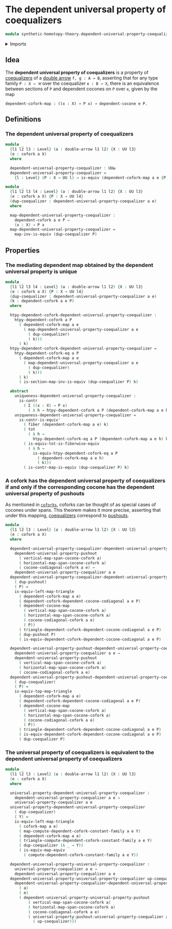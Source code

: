 # The dependent universal property of coequalizers

```agda
module synthetic-homotopy-theory.dependent-universal-property-coequalizers where
```

<details><summary>Imports</summary>

```agda
open import foundation.contractible-maps
open import foundation.contractible-types
open import foundation.dependent-pair-types
open import foundation.dependent-products-contractible-types
open import foundation.double-arrows
open import foundation.equivalences
open import foundation.fibers-of-maps
open import foundation.functoriality-dependent-pair-types
open import foundation.universe-levels

open import synthetic-homotopy-theory.coforks
open import synthetic-homotopy-theory.dependent-cocones-under-spans
open import synthetic-homotopy-theory.dependent-coforks
open import synthetic-homotopy-theory.dependent-universal-property-pushouts
open import synthetic-homotopy-theory.universal-property-coequalizers
```

</details>

## Idea

The **dependent universal property of coequalizers** is a property of
[coequalizers](synthetic-homotopy-theory.coequalizers.md) of a
[double arrow](foundation.double-arrows.md) `f, g : A → B`, asserting that for
any type family `P : X → 𝒰` over the coequalizer `e : B → X`, there is an
equivalence between sections of `P` and dependent cocones on `P` over `e`, given
by the map

```text
dependent-cofork-map : ((x : X) → P x) → dependent-cocone e P.
```

## Definitions

### The dependent universal property of coequalizers

```agda
module _
  {l1 l2 l3 : Level} (a : double-arrow l1 l2) {X : UU l3}
  (e : cofork a X)
  where

  dependent-universal-property-coequalizer : UUω
  dependent-universal-property-coequalizer =
    {l : Level} (P : X → UU l) → is-equiv (dependent-cofork-map a e {P = P})

module _
  {l1 l2 l3 l4 : Level} (a : double-arrow l1 l2) {X : UU l3}
  (e : cofork a X) {P : X → UU l4}
  (dup-coequalizer : dependent-universal-property-coequalizer a e)
  where

  map-dependent-universal-property-coequalizer :
    dependent-cofork a e P →
    (x : X) → P x
  map-dependent-universal-property-coequalizer =
    map-inv-is-equiv (dup-coequalizer P)
```

## Properties

### The mediating dependent map obtained by the dependent universal property is unique

```agda
module _
  {l1 l2 l3 l4 : Level} (a : double-arrow l1 l2) {X : UU l3}
  (e : cofork a X) {P : X → UU l4}
  (dup-coequalizer : dependent-universal-property-coequalizer a e)
  (k : dependent-cofork a e P)
  where

  htpy-dependent-cofork-dependent-universal-property-coequalizer :
    htpy-dependent-cofork a P
      ( dependent-cofork-map a e
        ( map-dependent-universal-property-coequalizer a e
          ( dup-coequalizer)
          ( k)))
      ( k)
  htpy-dependent-cofork-dependent-universal-property-coequalizer =
    htpy-dependent-cofork-eq a P
      ( dependent-cofork-map a e
        ( map-dependent-universal-property-coequalizer a e
          ( dup-coequalizer)
          ( k)))
      ( k)
      ( is-section-map-inv-is-equiv (dup-coequalizer P) k)

  abstract
    uniqueness-dependent-universal-property-coequalizer :
      is-contr
        ( Σ ((x : X) → P x)
          ( λ h → htpy-dependent-cofork a P (dependent-cofork-map a e h) k))
    uniqueness-dependent-universal-property-coequalizer =
      is-contr-is-equiv'
        ( fiber (dependent-cofork-map a e) k)
        ( tot
          ( λ h →
            htpy-dependent-cofork-eq a P (dependent-cofork-map a e h) k))
        ( is-equiv-tot-is-fiberwise-equiv
          ( λ h →
            is-equiv-htpy-dependent-cofork-eq a P
              ( dependent-cofork-map a e h)
              ( k)))
        ( is-contr-map-is-equiv (dup-coequalizer P) k)
```

### A cofork has the dependent universal property of coequalizers if and only if the corresponding cocone has the dependent universal property of pushouts

As mentioned in [`coforks`](synthetic-homotopy-theory.coforks.md), coforks can
be thought of as special cases of cocones under spans. This theorem makes it
more precise, asserting that under this mapping,
[coequalizers](synthetic-homotopy-theory.coequalizers.md) correspond to
[pushouts](synthetic-homotopy-theory.pushouts.md).

```agda
module _
  {l1 l2 l3 : Level} (a : double-arrow l1 l2) {X : UU l3}
  (e : cofork a X)
  where

  dependent-universal-property-coequalizer-dependent-universal-property-pushout :
    dependent-universal-property-pushout
      ( vertical-map-span-cocone-cofork a)
      ( horizontal-map-span-cocone-cofork a)
      ( cocone-codiagonal-cofork a e) →
    dependent-universal-property-coequalizer a e
  dependent-universal-property-coequalizer-dependent-universal-property-pushout
    ( dup-pushout)
    ( P) =
    is-equiv-left-map-triangle
      ( dependent-cofork-map a e)
      ( dependent-cofork-dependent-cocone-codiagonal a e P)
      ( dependent-cocone-map
        ( vertical-map-span-cocone-cofork a)
        ( horizontal-map-span-cocone-cofork a)
        ( cocone-codiagonal-cofork a e)
        ( P))
      ( triangle-dependent-cofork-dependent-cocone-codiagonal a e P)
      ( dup-pushout P)
      ( is-equiv-dependent-cofork-dependent-cocone-codiagonal a e P)

  dependent-universal-property-pushout-dependent-universal-property-coequalizer :
    dependent-universal-property-coequalizer a e →
    dependent-universal-property-pushout
      ( vertical-map-span-cocone-cofork a)
      ( horizontal-map-span-cocone-cofork a)
      ( cocone-codiagonal-cofork a e)
  dependent-universal-property-pushout-dependent-universal-property-coequalizer
    ( dup-coequalizer)
    ( P) =
    is-equiv-top-map-triangle
      ( dependent-cofork-map a e)
      ( dependent-cofork-dependent-cocone-codiagonal a e P)
      ( dependent-cocone-map
        ( vertical-map-span-cocone-cofork a)
        ( horizontal-map-span-cocone-cofork a)
        ( cocone-codiagonal-cofork a e)
        ( P))
      ( triangle-dependent-cofork-dependent-cocone-codiagonal a e P)
      ( is-equiv-dependent-cofork-dependent-cocone-codiagonal a e P)
      ( dup-coequalizer P)
```

### The universal property of coequalizers is equivalent to the dependent universal property of coequalizers

```agda
module _
  {l1 l2 l3 : Level} (a : double-arrow l1 l2) {X : UU l3}
  (e : cofork a X)
  where

  universal-property-dependent-universal-property-coequalizer :
    dependent-universal-property-coequalizer a e →
    universal-property-coequalizer a e
  universal-property-dependent-universal-property-coequalizer
    ( dup-coequalizer)
    ( Y) =
    is-equiv-left-map-triangle
      ( cofork-map a e)
      ( map-compute-dependent-cofork-constant-family a e Y)
      ( dependent-cofork-map a e)
      ( triangle-compute-dependent-cofork-constant-family a e Y)
      ( dup-coequalizer (λ _ → Y))
      ( is-equiv-map-equiv
        ( compute-dependent-cofork-constant-family a e Y))

  dependent-universal-property-universal-property-coequalizer :
    universal-property-coequalizer a e →
    dependent-universal-property-coequalizer a e
  dependent-universal-property-universal-property-coequalizer up-coequalizer =
    dependent-universal-property-coequalizer-dependent-universal-property-pushout
      ( a)
      ( e)
      ( dependent-universal-property-universal-property-pushout
          ( vertical-map-span-cocone-cofork a)
          ( horizontal-map-span-cocone-cofork a)
          ( cocone-codiagonal-cofork a e)
          ( universal-property-pushout-universal-property-coequalizer a e
            ( up-coequalizer)))
```
